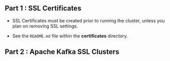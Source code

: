 
## Part 1 : SSL Certificates

  * SSL Certificates must be created prior to running the cluster, unless you plan
    on removing SSL settings.
    
  * See the `README.md` file within the __certificates__ directory.

## Part 2 : Apache Kafka SSL Clusters